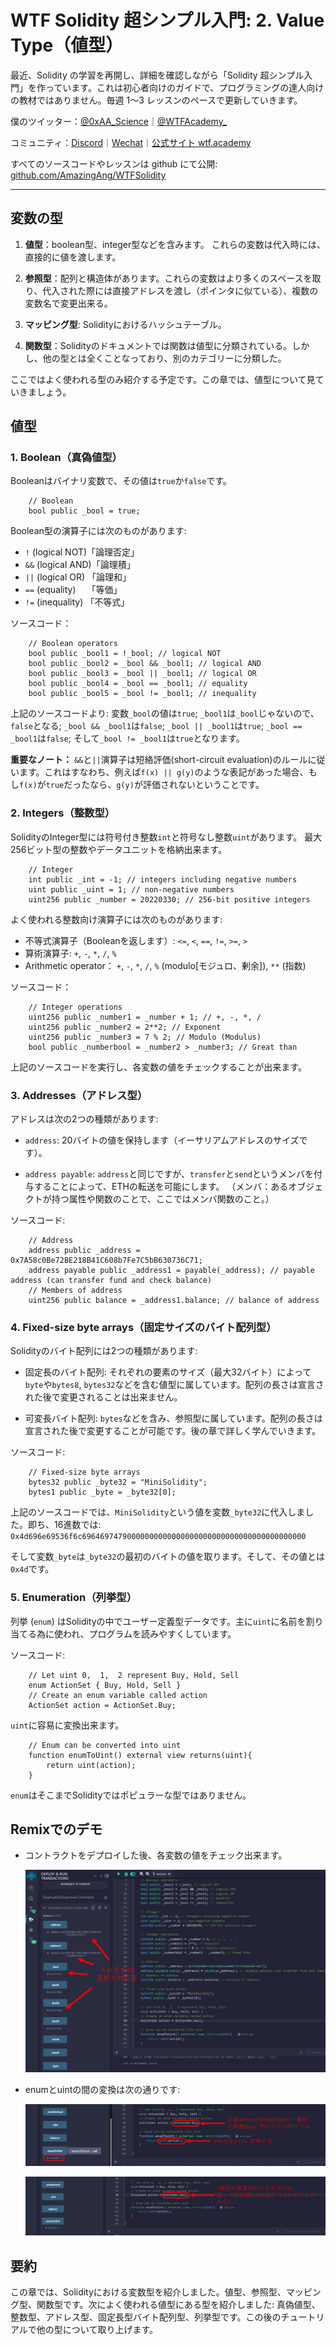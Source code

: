 # WTF Solidity 超シンプル入門: 2. Value Type（値型）

最近、Solidity の学習を再開し、詳細を確認しながら「Solidity 超シンプル入門」を作っています。これは初心者向けのガイドで、プログラミングの達人向けの教材ではありません。毎週 1〜3 レッスンのペースで更新していきます。

僕のツイッター：[@0xAA_Science](https://twitter.com/0xAA_Science)｜[@WTFAcademy\_](https://twitter.com/WTFAcademy_)

コミュニティ：[Discord](https://discord.gg/5akcruXrsk)｜[Wechat](https://docs.google.com/forms/d/e/1FAIpQLSe4KGT8Sh6sJ7hedQRuIYirOoZK_85miz3dw7vA1-YjodgJ-A/viewform?usp=sf_link)｜[公式サイト wtf.academy](https://wtf.academy)

すべてのソースコードやレッスンは github にて公開: [github.com/AmazingAng/WTFSolidity](https://github.com/AmazingAng/WTFSolidity)

-----

## 変数の型

1. **値型**：boolean型、integer型などを含みます。 これらの変数は代入時には、直接的に値を渡します。

2. **参照型**：配列と構造体があります。これらの変数はより多くのスペースを取り、代入された際には直接アドレスを渡し（ポインタに似ている）、複数の変数名で変更出来る。

3. **マッピング型**: Solidityにおけるハッシュテーブル。

4. **関数型**：Solidityのドキュメントでは関数は値型に分類されている。しかし、他の型とは全くことなっており、別のカテゴリーに分類した。

ここではよく使われる型のみ紹介する予定です。この章では、値型について見ていきましょう。

## 値型

### 1. Boolean（真偽値型）

Booleanはバイナリ変数で、その値は`true`か`false`です。

```solidity
    // Boolean
    bool public _bool = true;
```

Boolean型の演算子には次のものがあります:

- `!`   (logical NOT)「論理否定」
- `&&`  (logical AND)「論理積」
- `||`  (logical OR) 「論理和」
- `==`  (equality)　 「等価」
- `!=`  (inequality) 「不等式」

ソースコード：

```solidity
    // Boolean operators
    bool public _bool1 = !_bool; // logical NOT
    bool public _bool2 = _bool && _bool1; // logical AND
    bool public _bool3 = _bool || _bool1; // logical OR
    bool public _bool4 = _bool == _bool1; // equality
    bool public _bool5 = _bool != _bool1; // inequality
```

上記のソースコードより: 変数`_bool`の値は`true`; `_bool1`は`_bool`じゃないので、`false`となる; `_bool && _bool1`は`false`; `_bool || _bool1`は`true`; `_bool == _bool1`は`false`; そして`_bool != _bool1`は`true`となります。

**重要なノート：** `&&`と`||`演算子は短絡評価(short-circuit evaluation)のルールに従います。これはすなわち、例えば`f(x) || g(y)`のような表記があった場合、もし`f(x)`が`true`だったなら、`g(y)`が評価されないということです。

### 2. Integers（整数型）
SolidityのInteger型には符号付き整数`int`と符号なし整数`uint`があります。 最大256ビット型の整数やデータユニットを格納出来ます。

```solidity
    // Integer
    int public _int = -1; // integers including negative numbers
    uint public _uint = 1; // non-negative numbers
    uint256 public _number = 20220330; // 256-bit positive integers
```
よく使われる整数向け演算子には次のものがあります:

- 不等式演算子（Booleanを返します）: `<=`, `<`, `==`, `!=`, `>=`, `>`
- 算術演算子: `+`, `-`, `*`, `/`, `%`
- Arithmetic operator： `+`,  `-`,  `*`,  `/`,  `%` (modulo[モジュロ、剰余]), `**` (指数)

ソースコード：

```solidity
    // Integer operations
    uint256 public _number1 = _number + 1; // +, -, *, /
    uint256 public _number2 = 2**2; // Exponent
    uint256 public _number3 = 7 % 2; // Modulo (Modulus)
    bool public _numberbool = _number2 > _number3; // Great than
```

上記のソースコードを実行し、各変数の値をチェックすることが出来ます。

### 3. Addresses（アドレス型）

アドレスは次の2つの種類があります:
- `address`: 20バイトの値を保持します（イーサリアムアドレスのサイズです）。

- `address payable`: `address`と同じですが、`transfer`と`send`というメンバを付与することによって、ETHの転送を可能にします。
  （メンバ：あるオブジェクトが持つ属性や関数のことで、ここではメンバ関数のこと。）

ソースコード:

```solidity
    // Address
    address public _address = 0x7A58c0Be72BE218B41C608b7Fe7C5bB630736C71;
    address payable public _address1 = payable(_address); // payable address (can transfer fund and check balance)
    // Members of address
    uint256 public balance = _address1.balance; // balance of address
```

### 4. Fixed-size byte arrays（固定サイズのバイト配列型）

Solidityのバイト配列には2つの種類があります:

- 固定長のバイト配列: それぞれの要素のサイズ（最大32バイト）によって`byte`や`bytes8`, `bytes32`などを含む値型に属しています。配列の長さは宣言された後で変更されることは出来ません。

- 可変長バイト配列: `bytes`などを含み、参照型に属しています。配列の長さは宣言された後で変更することが可能です。後の章で詳しく学んでいきます。

ソースコード:

```solidity
    // Fixed-size byte arrays
    bytes32 public _byte32 = "MiniSolidity"; 
    bytes1 public _byte = _byte32[0]; 
```

上記のソースコードでは、`MiniSolidity`という値を変数`_byte32`に代入しました。即ち、16進数では: `0x4d696e69536f6c69646974790000000000000000000000000000000000000000`

そして変数`_byte`は`_byte32`の最初のバイトの値を取ります。そして、その値とは`0x4d`です。

### 5. Enumeration（列挙型）

列挙 (`enum`) はSolidityの中でユーザー定義型データです。主に`uint`に名前を割り当てる為に使われ、プログラムを読みやすくしています。

ソースコード:

```solidity
    // Let uint 0,  1,  2 represent Buy, Hold, Sell
    enum ActionSet { Buy, Hold, Sell }
    // Create an enum variable called action
    ActionSet action = ActionSet.Buy;
```

`uint`に容易に変換出来ます。

```solidity
    // Enum can be converted into uint
    function enumToUint() external view returns(uint){
        return uint(action);
    }
```

`enum`はそこまでSolidityではポピュラーな型ではありません。

## Remixでのデモ

- コントラクトをデプロイした後、各変数の値をチェック出来ます。

   ![2-1.png](./img/2-1.png)
  
- enumとuintの間の変換は次の通りです:

   ![2-2.png](./img/2-2.png)

   ![2-3.png](./img/2-3.png)

## 要約 

この章では、Solidityにおける変数型を紹介しました。値型、参照型、マッピング型、関数型です。次によく使われる値型にある型を紹介しました: 真偽値型、整数型、アドレス型、固定長型バイト配列型、列挙型です。この後のチュートリアルで他の型について取り上げます。

